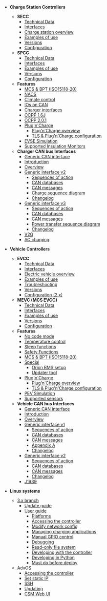 - **Charge Station Controllers**
  - **SECC**
    - [Technical Data](charge-controllers/ADM-CS-SECC/introduction.md)
    <!-- - [SECC Hardware manual](charge-controllers/ADM-CS-SECC/README.md) -->
    - [Interfaces](charge-controllers/ADM-CS-SECC/interfaces.md)
    - [Charge station overview](charge-controllers/ADM-CS-SECC/evse_overview.md)
    - [Examples of use](charge-controllers/ADM-CS-SECC/examples.md)
    - [Versions](charge-controllers/secc_versions.md)
    - [Configuration](charge-controllers/secc_configuration.md)
    <!-- - [Migration from 3.x to 4.x](charge-controllers/secc_migration_3_to_4.md) -->
  - **SPCC**
    - [Technical Data](charge-controllers/ADM-CS-SPCC/introduction.md)
    <!-- - [SPCC Hardware manual](charge-controllers/ADM-CS-SPCC/README.md) -->
    - [Interfaces](charge-controllers/ADM-CS-SPCC/interfaces.md)
    <!-- - [Charge station overview](charge-controllers/ADM-CS-SPCC/evse_overview.md) -->
    - [Examples of use](charge-controllers/ADM-CS-SPCC/examples.md)
    - [Versions](charge-controllers/spcc_versions.md)
    - [Configuration](charge-controllers/spcc_configuration.md)
  - **Features**
      <!-- - [Features](charge-controllers/secc_features.md) -->
    - [MCS & BPT (ISO15118-20)](charge-controllers/secc_generic/sequences_v3.md)
    - [NACS](charge-controllers/secc_nacs.md)
    - [Climate control](charge-controllers/secc_climate_control.md)
    - [IOs on CAN](charge-controllers/secc_can_ios.md)
    <!-- - [OCPP](charge-controllers/secc_ocpp.md) -->
    - [Charger interfaces](charge-controllers/charger_interfaces.md)
    <!-- - [Special](charge-controllers/secc_special.md)
        - [Flashing Advantics power modules](charge-controllers/secc_afpu.md) -->
    - [OCPP 1.6J](charge-controllers/ocpp16j.md)
    - [OCPP 2.0.1](charge-controllers/ocpp201.md)
    - [Plug'n'Charge](charge-controllers/tls_pnc/introduction.md)
      - [Plug'n'Charge overview](charge-controllers/tls_pnc/pnc_primer.md)
      - [TLS & Plug'n'Charge configuration](charge-controllers/tls_pnc/tls_pnc_config.md)
    - [EVSE Simulation](charge-controllers/charger-simulation.md)
    - [Supported Insulation Monitors](charge-controllers/evse-supported-insulation-monitors.md)
  - **Charger CAN bus Interfaces**
    - [Generic CAN interface](charge-controllers/secc_generic/README.md)
    - [Introduction](charge-controllers/secc_generic/introduction.md)
    - [Overview](charge-controllers/secc_generic/overview.md)
    - [Generic interface v2](charge-controllers/secc_generic/README_v2.md)
      - [Sequences of action](charge-controllers/secc_generic/sequences.md)
      - [CAN databases](charge-controllers/secc_generic/databases.md)
      - [CAN messages](charge-controllers/secc_generic/can.md)
      - [Charge sequence diagram](charge-controllers/secc_generic/appendix-a.md)
      - [Changelog](charge-controllers/secc_generic/changelog.md)
    - [Generic interface v3](charge-controllers/secc_generic/README_v3.md)
      - [Sequences of action](charge-controllers/secc_generic/sequences_v3.md)
      - [CAN databases](charge-controllers/secc_generic/databases_v3.md)
      - [CAN messages](charge-controllers/secc_generic/can_v3.md)
      - [Power transfer sequence diagram](charge-controllers/secc_generic/power_transfer_sequence_diagram.md)
      - [Changelog](charge-controllers/secc_generic/changelog_v3.md)
    - [V2G](charge-controllers/secc_generic/secc_bidirectional.md)
    - [AC charging](charge-controllers/secc_ac_charging.md)

- **Vehicle Controllers**
    <!-- - [Specifications](charge-controllers/ADM-CS-EVCC/specifications.md) -->
  - **EVCC**
    - [Technical Data](charge-controllers/ADM-CS-EVCC/introduction.md)
    <!-- - [Hardware manual](charge-controllers/ADM-CS-EVCC/README.md) -->
    - [Interfaces](charge-controllers/ADM-CS-EVCC/interfaces.md)
    - [Electric vehicle overview](charge-controllers/ADM-CS-EVCC/ev_overview.md)
    - [Examples of use](charge-controllers/ADM-CS-EVCC/examples.md)
    - [Troubleshooting](charge-controllers/ADM-CS-EVCC/troubleshooting.md)
    - [Versions](charge-controllers/evcc_versions.md)
    - [Configuration (2.x)](charge-controllers/evcc_configuration/README.md)
  - **MEVC (MCS EVCC)**
    - [Technical Data](charge-controllers/ADM-CS-MEVC/introduction.md)
    <!-- - [Hardware manual](charge-controllers/ADM-CS-MEVC/README.md) -->
    - [Interfaces](charge-controllers/ADM-CS-MEVC/interfaces.md)
    <!-- - [Electric vehicle overview](charge-controllers/ADM-CS-EVCC/ev_overview.md) -->
    - [Examples of use](charge-controllers/ADM-CS-MEVC/examples.md)
    <!-- - [Troubleshooting](charge-controllers/ADM-CS-EVCC/troubleshooting.md) -->
    - [Versions](charge-controllers/mevc_versions.md)
    - [Configuration](charge-controllers/mevc_configuration/README.md)
  - **Features**
      <!-- - [Features](charge-controllers/evcc_features.md) -->
    - [No code mode](charge-controllers/evcc_no_code_mode.md)
    - [Temperature control](charge-controllers/evcc_temperature_control.md)
    - [Sleep functions](charge-controllers/evcc_sleep.md)
    - [Safety Functions](charge-controllers/evcc_safety_functions.md)
    - [MCS & BPT (ISO15118-20)](charge-controllers/evcc_bidirectional.md)
    - [Special](charge-controllers/evcc_special.md)
      - [Orion BMS setup](charge-controllers/evcc_orion_bms/orion_bms_integration.md)
      - [Updater tool](charge-controllers/evcc_updater.md)
    - [Plug'n'Charge](charge-controllers/tls_pnc/introduction.md)
      - [Plug'n'Charge overview](charge-controllers/tls_pnc/pnc_primer.md)
      - [TLS & Plug'n'Charge configuration](charge-controllers/tls_pnc/tls_pnc_config.md)
    - [PEV Simulation](charge-controllers/vehicle-simulation.md)
    - [Supported sensors](charge-controllers/pev-supported-sensors.md)
  - **Vehicle CAN bus Interfaces**
    - [Generic CAN interface](charge-controllers/evcc_generic/README.md)
    - [Introduction](charge-controllers/evcc_generic/introduction.md)
    - [Overview](charge-controllers/evcc_generic/overview.md)
    - [Generic interface v1](charge-controllers/evcc_generic/README_v1.md)
      - [Sequences of action](charge-controllers/evcc_generic/sequences.md)
      - [CAN databases](charge-controllers/evcc_generic/databases.md)
      - [CAN messages](charge-controllers/evcc_generic/can.md)
      - [Appendix A](charge-controllers/evcc_generic/appendix-a.md)
      - [Changelog](charge-controllers/evcc_generic/changelog.md)
    - [Generic interface v2](charge-controllers/evcc_generic/README_v2.md)
      - [Sequences of action](charge-controllers/evcc_generic/sequences_v2.md)
      - [CAN databases](charge-controllers/evcc_generic/databases_v2.md)
      - [CAN messages](charge-controllers/evcc_generic/can_v2.md)
      - [Changelog](charge-controllers/evcc_generic/changelog_v2.md)
    - [J1939](charge-controllers/evcc_generic/j1939.md)

- **Linux systems**
  - [3.x branch](charge-controllers/systems_branch3.md)
    - [Update guide](charge-controllers/sys3_update.md)
    - [User guide](charge-controllers/sys3_user/README.md)
      - [Platforms](charge-controllers/sys3_user/platforms.md)
      - [Accessing the controller](charge-controllers/sys3_user/access.md)
      - [Modify network config](charge-controllers/sys3_user/set-different-ip.md)
      - [Managing charging applications](charge-controllers/sys3_user/applications.md)
      - [Manual GPIO control](charge-controllers/sys3_user/gpios.md)
      - [Debugging](charge-controllers/sys3_user/debugging.md)
      - [Read-only file system](charge-controllers/sys3_user/read-only.md)
      - [Developing with the controller](charge-controllers/sys3_user/developing.md)
      - [Developing in Python](charge-controllers/sys3_user/python.md)
      - [Must do before deploy](charge-controllers/sys3_user/must-do-before-deploy.md)
  - [AdvOS](charge-controllers/advantics_os/README.md)
    - [Accessing the controller](charge-controllers/advantics_os/connecting.md)
    - [Set static IP](charge-controllers/advantics_os/static-ip.md)
    - [SSH](charge-controllers/advantics_os/ssh.md)
    - [Updating](charge-controllers/advantics_os/updating.md)
    - [CSM Web UI](charge-controllers/advantics_os/csm-web-ui.md)
    <!-- - [4.x branch](charge-controllers/systems_branch4.m) -->
